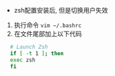 * zsh配置安装后, 但是切换用户失效
1. 执行命令 `vim ~/.bashrc`
2. 在文件尾部加上以下代码
```bash
  # Launch Zsh
  if [ -t 1 ]; then
  exec zsh
  fi
```